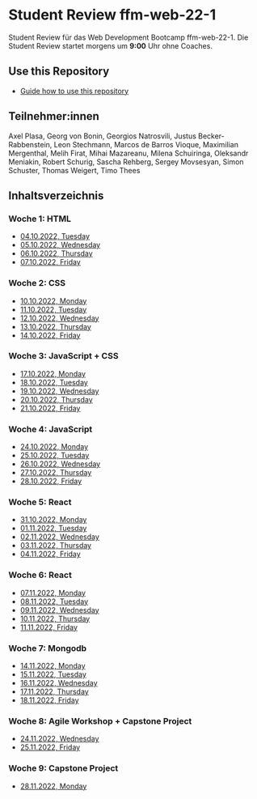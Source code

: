# Student Review ffm-web-22-1

Student Review für das Web Development Bootcamp ffm-web-22-1.
Die Student Review startet morgens um **9:00** Uhr ohne Coaches.

## Use this Repository

- [Guide how to use this repository](/docs/install-manual.md)

## Teilnehmer:innen

Axel Plasa,
Georg von Bonin,
Georgios Natrosvili,
Justus Becker-Rabbenstein,
Leon Stechmann,
Marcos de Barros Vioque,
Maximilian Mergenthal,
Melih Firat,
Mihai Mazareanu,
Milena Schuiringa,
Oleksandr Meniakin,
Robert Schurig,
Sascha Rehberg,
Sergey Movsesyan,
Simon Schuster,
Thomas Weigert,
Timo Thees

## Inhaltsverzeichnis

### Woche 1: HTML

- [04.10.2022, Tuesday](/week1/2022-10-04-tuesday.md)
- [05.10.2022, Wednesday](/week1/2022-10-05-wednesday.md)
- [06.10.2022, Thursday](/week1/2022-10-06-thursday.md)
- [07.10.2022, Friday](/week1/2022-10-07-friday.md)

### Woche 2: CSS

- [10.10.2022, Monday](/week1/2022-10-10-monday.md)
- [11.10.2022, Tuesday](/week2/2022-10-11-tuesday.md)
- [12.10.2022, Wednesday](/week2/2022-10-12-wednesday.md)
- [13.10.2022, Thursday](/week2/2022-10-13-thursday.md)
- [14.10.2022, Friday](/week2/2022-10-14-friday.md)

### Woche 3: JavaScript + CSS

- [17.10.2022, Monday](/week2/2022-10-17-monday.md)
- [18.10.2022, Tuesday](/week3/2022-10-18-tuesday.md)
- [19.10.2022, Wednesday](/week3/2022-10-19-wednesday.md)
- [20.10.2022, Thursday](/week3/2022-10-20-thursday.md)
- [21.10.2022, Friday](/week3/2022-10-21-friday.md)

### Woche 4: JavaScript

- [24.10.2022, Monday](/week3/2022-10-24-monday.md)
- [25.10.2022, Tuesday](/week4/2022-10-25-tuesday.md)
- [26.10.2022, Wednesday](week4/2022-10-26-wednesday.md)
- [27.10.2022, Thursday](week5/2022-10-27-thursday.md)
- [28.10.2022, Friday](week5/2022-10-28-friday.md)

### Woche 5: React

- [31.10.2022, Monday](week5/2022-10-31-monday.md)
- [01.11.2022, Tuesday](week5/2022-11-01-tuesday.md)
- [02.11.2022, Wednesday](week5/2022-11-02-wednesday.md)
- [03.11.2022, Thursday](week5/2022-11-03-thursday.md)
- [04.11.2022, Friday](week5/2022-11-04-friday.md)

### Woche 6: React

- [07.11.2022, Monday](week6/2022-11-07-monday.md)
- [08.11.2022, Tuesday](week6/2022-11-08-tuesday.md)
- [09.11.2022, Wednesday](week6/2022-11-09-wednesday.md)
- [10.11.2022, Thursday](week6/2022-11-10-thursday.md)
- [11.11.2022, Friday](week6/2022-11-11-friday.md)

### Woche 7: Mongodb

- [14.11.2022, Monday](week7/2022-11-14-monday.md)
- [15.11.2022, Tuesday](week7/2022-11-15-tuesday.md)
- [16.11.2022, Wednesday](week7/2022-11-16-wednesday.md)
- [17.11.2022, Thursday](week7/2022-11-17-thursday.md)
- [18.11.2022, Friday](week7/2022-11-18-friday.md)


### Woche 8: Agile Workshop + Capstone Project

- [24.11.2022, Wednesday](week8/2022-11-24-wednesday.md)
- [25.11.2022, Friday](week8/2022-11-25-friday.md)

### Woche 9: Capstone Project

- [28.11.2022, Monday](week9~12/2022-11-28-monday.md)
